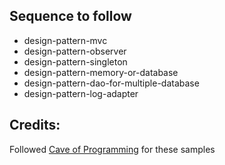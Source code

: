 ## Sequence to follow
  - design-pattern-mvc
  - design-pattern-observer
  - design-pattern-singleton
  - design-pattern-memory-or-database
  - design-pattern-dao-for-multiple-database
  - design-pattern-log-adapter

## Credits:

Followed [Cave of Programming](https://www.caveofprogramming.com/) for these samples

